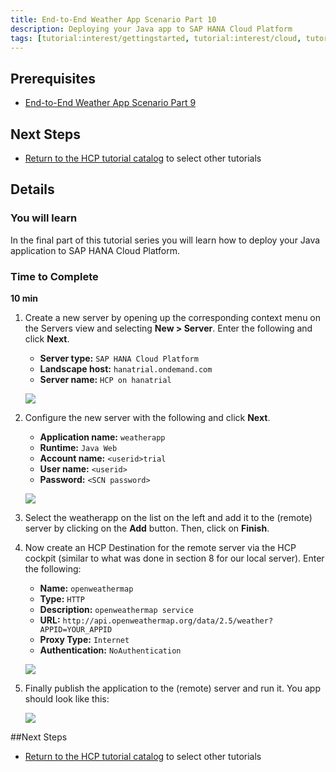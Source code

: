 ```yaml
---
title: End-to-End Weather App Scenario Part 10
description: Deploying your Java app to SAP HANA Cloud Platform
tags: [tutorial:interest/gettingstarted, tutorial:interest/cloud, tutorial:product/hcp, tutorial:technology/java]
---
```


## Prerequisites  
 - [End-to-End Weather App Scenario Part 9](http://go.sap.com/developer/tutorials/hcp-java-weatherapp-part9.html)

## Next Steps
 - [Return to the HCP tutorial catalog](https://hcp.sap.com/developers/TutorialCatalog.html#/) to select other tutorials
 
## Details
### You will learn  
In the final part of this tutorial series you will learn how to deploy your Java application to SAP HANA Cloud Platform.

### Time to Complete
**10 min**


1. Create a new server by opening up the corresponding context menu on the Servers view and selecting **New > Server**. Enter the following and click **Next**.

    - **Server type:** `SAP HANA Cloud Platform`
    - **Landscape host:** `hanatrial.ondemand.com`
    - **Server name:** `HCP on hanatrial` 

    ![](https://raw.githubusercontent.com/SAPDocuments/Tutorials/master/tutorials/hcp-java-weatherapp-part10/e2e_10-1.png)
 

2. Configure the new server with the following and click **Next**.

    - **Application name:** `weatherapp`
    - **Runtime:** `Java Web`
    - **Account name:** `<userid>trial`
    - **User name:** `<userid>`
    - **Password:** `<SCN password>`

    ![](https://raw.githubusercontent.com/SAPDocuments/Tutorials/master/tutorials/hcp-java-weatherapp-part10/e2e_10-2.png)

3. Select the weatherapp on the list on the left and add it to the (remote) server by clicking on the **Add** button. Then, click on **Finish**.  

4. Now create an HCP Destination for the remote server via the HCP cockpit (similar to what was done in section 8 for our local server). Enter the following:

    - **Name:** `openweathermap`
    - **Type:** `HTTP`
    - **Description:** `openweathermap service` 
    - **URL:** `http://api.openweathermap.org/data/2.5/weather?APPID=YOUR_APPID`
    - **Proxy Type:** `Internet`
    - **Authentication:** `NoAuthentication` 

    ![](https://raw.githubusercontent.com/SAPDocuments/Tutorials/master/tutorials/hcp-java-weatherapp-part10/e2e_10-4.png)

5. Finally publish the application to the (remote) server and run it. You app should look like this:

    ![](https://raw.githubusercontent.com/SAPDocuments/Tutorials/master/tutorials/hcp-java-weatherapp-part10/e2e_10-5.png)
 
##Next Steps
  - [Return to the HCP tutorial catalog](https://hcp.sap.com/developers/TutorialCatalog.html#/) to select other tutorials

